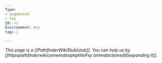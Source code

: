 ```yaml
---
Type:
- augmented
- Fey
CR: +1
Environment: Any
tag: 👹

---
```


*This page is a [[PathfinderWikiStub|stub]]. You can help us by [[httpspathfinderwikicomwindexphptitleFey animalactionedit|expanding it]].*





